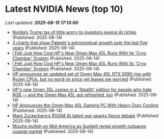 # Latest NVIDIA News (top 10)
_Last updated: **2025-08-15 17:13:00**_

- [Nvidia’s Trump tax of little worry to investors eyeing AI riches](https://biztoc.com/x/80d055fbd4df328f) (Published: 2025-08-14)
- [3 charts that show Palantir's astronomical growth over the last five years](https://www.cnbc.com/2025/08/14/palantir-ai-charts-revenue.html) (Published: 2025-08-14)
- [I Felt Just How Cool HP's New Omen Max 45L Runs With Its 'Cryo Chamber' System](https://me.pcmag.com/en/laptops/31707/i-felt-just-how-cool-hps-new-omen-max-45l-runs-with-its-cryo-chamber-system) (Published: 2025-08-14)
- [I Felt Just How Cool HP's New Omen Max 45L Runs With Its 'Cryo Chamber' System](https://uk.pcmag.com/laptops/159581/i-felt-just-how-cool-hps-new-omen-max-45l-runs-with-its-cryo-chamber-system) (Published: 2025-08-14)
- [HP announces an updated set of Omen Max 45L RTX 5090 rigs with Ryzen CPUs, but no word on price yet leaves me worried](https://www.pcgamer.com/hardware/gaming-pcs/hp-announces-an-updated-set-of-omen-max-45l-rtx-5090-rigs-with-ryzen-cpus-but-no-word-on-price-yet-leaves-me-worried/) (Published: 2025-08-14)
- [HP's new Omen 35L comes in a 'Stealth' edition for people who hate RGB — and the Omen Max 45L got refreshed, too](https://www.tomshardware.com/desktops/hps-new-omen-35l-comes-in-a-stealth-edition-for-people-who-hate-rgb-and-the-omen-max-45l-got-refreshed-too) (Published: 2025-08-14)
- [HP Announces the Omen Max 45L Gaming PC With Heavy Duty Cooling](https://www.ign.com/articles/hp-announces-the-omen-max-45l-gaming-pc-with-heavy-duty-cooling) (Published: 2025-08-14)
- [Mark Zuckerberg’s $100M AI talent war sparks fierce debate](https://rollingout.com/2025/08/14/mark-zuckerbergs-100m-ai-talent-war/) (Published: 2025-08-14)
- [Mizuho bullish on Mid-America as Sunbelt rental growth outpaces coastal market](https://finance.yahoo.com/news/mizuho-bullish-mid-america-sunbelt-164233805.html) (Published: 2025-08-14)
